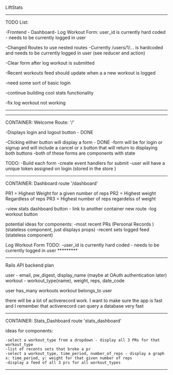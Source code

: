 
LiftStats 

-------
TODO List:

-Frontend - Dashboard- Log Workout Form: user_id is currently hard coded - needs to be currently logged in user 

-Changed Routes to use nested routes
    -Currently /users/1/... is hardcoded and needs to be currently logged in user (see reducer and action)


-Clear form after log workout is submitted 

-Recent workouts feed should update when a a new workout is logged 

-need some sort of basic login

-continue building cool stats functionality 

-fix log workout not working 


---------


------

CONTAINER: Welcome
Route: '/'

-Displays login and logout button     - DONE 

-Clicking either button will display a form   - DONE 
  -form will be for login or signup and will include a cancel or x button that will return to displaying both buttons 
  -both of these forms are components with state

TODO:
    -Build each form 
    -create event handlers for submit
    -user will have a unique token assigned on login (stored in the store )

---------------
CONTAINER: Dashboard 
route '/dashboard'

PR1 = Highest Weight for a given number of reps
PR2 = Highest weight Regardless of reps
PR3 = Highest number of reps regardelss of weight 

-view stats dashboard button - link to another container new route 
-log workout button 

potential ideas for components:
    -most recent PRs (Personal Records ) (stateless component, just displays props)
    -recent sets logged feed (stateless component)


Log Workout Form TODO:
-user_id is currently hard coded - needs to be currently logged in user *********



---------------
Rails API backend plan


user - email, pw_digest, display_name (maybe at OAuth authentication later)
workout - workout_type(name), weight, reps, date_code

user has_many workouts
workout belongs_to user

there will be a lot of activerecord work. 
I want to make sure the app is fast and I remember that activerecord can query a database very fast


-----------------------
CONTAINER: Stats_Dashboard 
route 'stats_dashboard'

ideas for components:

    -select a workout_type from a dropdown - display all 3 PRs for that workout_type 
    -list of recents sets that broke a pr
    -select a workout_type, time_period, number_of_reps - display a graph x: time_period, y: weight for that given number of reps 
    -display a feed of all 3 prs for all workout_types 



--------------------